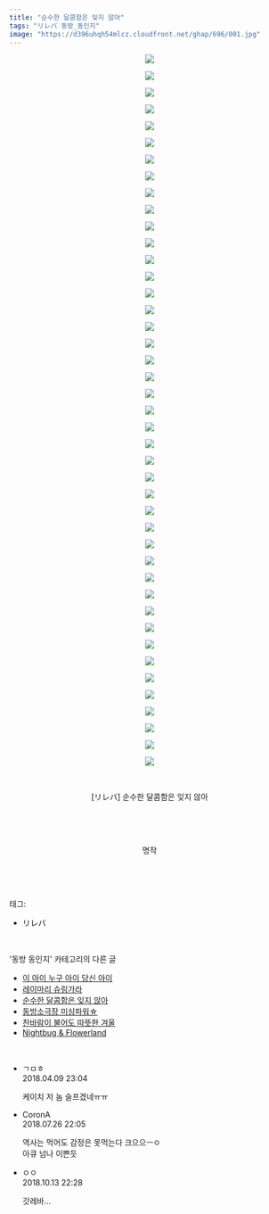 ```yaml
---
title: "순수한 달콤함은 잊지 않아"
tags: "リレバ 동방_동인지"
image: "https://d396uhqh54mlcz.cloudfront.net/ghap/696/001.jpg"
---
```

<div class="article">
<p style="text-align: center; clear: none; float: none;"><img src="{{ site.imgserver7 }}/ghap/696/001.jpg"/></p>
<p style="text-align: center; clear: none; float: none;"><img src="{{ site.imgserver7 }}/ghap/696/002.jpg"/></p>
<p style="text-align: center; clear: none; float: none;"><img src="{{ site.imgserver7 }}/ghap/696/003.jpg"/></p>
<p style="text-align: center; clear: none; float: none;"><img src="{{ site.imgserver7 }}/ghap/696/004.jpg"/></p>
<p style="text-align: center; clear: none; float: none;"><img src="{{ site.imgserver7 }}/ghap/696/005.jpg"/></p>
<p style="text-align: center; clear: none; float: none;"><img src="{{ site.imgserver7 }}/ghap/696/006.jpg"/></p>
<p style="text-align: center; clear: none; float: none;"><img src="{{ site.imgserver7 }}/ghap/696/007.jpg"/></p>
<p style="text-align: center; clear: none; float: none;"><img src="{{ site.imgserver7 }}/ghap/696/008.jpg"/></p>
<p style="text-align: center; clear: none; float: none;"><img src="{{ site.imgserver7 }}/ghap/696/009.jpg"/></p>
<p style="text-align: center; clear: none; float: none;"><img src="{{ site.imgserver7 }}/ghap/696/010.jpg"/></p>
<p style="text-align: center; clear: none; float: none;"><img src="{{ site.imgserver7 }}/ghap/696/011.jpg"/></p>
<p style="text-align: center; clear: none; float: none;"><img src="{{ site.imgserver7 }}/ghap/696/012.jpg"/></p>
<p style="text-align: center; clear: none; float: none;"><img src="{{ site.imgserver7 }}/ghap/696/013.jpg"/></p>
<p style="text-align: center; clear: none; float: none;"><img src="{{ site.imgserver7 }}/ghap/696/014.jpg"/></p>
<p style="text-align: center; clear: none; float: none;"><img src="{{ site.imgserver7 }}/ghap/696/015.jpg"/></p>
<p style="text-align: center; clear: none; float: none;"><img src="{{ site.imgserver7 }}/ghap/696/016.jpg"/></p>
<p style="text-align: center; clear: none; float: none;"><img src="{{ site.imgserver7 }}/ghap/696/017.jpg"/></p>
<p style="text-align: center; clear: none; float: none;"><img src="{{ site.imgserver7 }}/ghap/696/018.jpg"/></p>
<p style="text-align: center; clear: none; float: none;"><img src="{{ site.imgserver7 }}/ghap/696/019.jpg"/></p>
<p style="text-align: center; clear: none; float: none;"><img src="{{ site.imgserver7 }}/ghap/696/020.jpg"/></p>
<p style="text-align: center; clear: none; float: none;"><img src="{{ site.imgserver7 }}/ghap/696/021.jpg"/></p>
<p style="text-align: center; clear: none; float: none;"><img src="{{ site.imgserver7 }}/ghap/696/022.jpg"/></p>
<p style="text-align: center; clear: none; float: none;"><img src="{{ site.imgserver7 }}/ghap/696/023.jpg"/></p>
<p style="text-align: center; clear: none; float: none;"><img src="{{ site.imgserver7 }}/ghap/696/024.jpg"/></p>
<p style="text-align: center; clear: none; float: none;"><img src="{{ site.imgserver7 }}/ghap/696/025.jpg"/></p>
<p style="text-align: center; clear: none; float: none;"><img src="{{ site.imgserver7 }}/ghap/696/026.jpg"/></p>
<p style="text-align: center; clear: none; float: none;"><img src="{{ site.imgserver7 }}/ghap/696/027.jpg"/></p>
<p style="text-align: center; clear: none; float: none;"><img src="{{ site.imgserver7 }}/ghap/696/028.jpg"/></p>
<p style="text-align: center; clear: none; float: none;"><img src="{{ site.imgserver7 }}/ghap/696/029.jpg"/></p>
<p style="text-align: center; clear: none; float: none;"><img src="{{ site.imgserver7 }}/ghap/696/030.jpg"/></p>
<p style="text-align: center; clear: none; float: none;"><img src="{{ site.imgserver7 }}/ghap/696/031.jpg"/></p>
<p style="text-align: center; clear: none; float: none;"><img src="{{ site.imgserver7 }}/ghap/696/032.jpg"/></p>
<p style="text-align: center; clear: none; float: none;"><img src="{{ site.imgserver7 }}/ghap/696/033.jpg"/></p>
<p style="text-align: center; clear: none; float: none;"><img src="{{ site.imgserver7 }}/ghap/696/034.jpg"/></p>
<p style="text-align: center; clear: none; float: none;"><img src="{{ site.imgserver7 }}/ghap/696/035.jpg"/></p>
<p style="text-align: center; clear: none; float: none;"><img src="{{ site.imgserver7 }}/ghap/696/036.jpg"/></p>
<p style="text-align: center; clear: none; float: none;"><img src="{{ site.imgserver7 }}/ghap/696/037.jpg"/></p>
<p style="text-align: center; clear: none; float: none;"><img src="{{ site.imgserver7 }}/ghap/696/038.jpg"/></p>
<p style="text-align: center; clear: none; float: none;"><img src="{{ site.imgserver7 }}/ghap/696/039.jpg"/></p>
<p style="text-align: center; clear: none; float: none;"><img src="{{ site.imgserver7 }}/ghap/696/040.jpg"/></p>
<p style="text-align: center; clear: none; float: none;"><img src="{{ site.imgserver7 }}/ghap/696/041.jpg"/></p>
<p style="text-align: center; clear: none; float: none;"><img src="{{ site.imgserver7 }}/ghap/696/042.jpg"/></p>
<p style="text-align: center; clear: none; float: none;"><img src="{{ site.imgserver7 }}/ghap/696/043.jpg"/></p>
<p style="text-align: center; clear: none; float: none;"><br/></p>
<p style="text-align: center; clear: none; float: none;">[リレバ] 순수한 달콤함은 잊지 않아</p>
<p style="text-align: center; clear: none; float: none;"><br/></p>
<p style="text-align: center; clear: none; float: none;"><br/></p>
<p style="text-align: center; clear: none; float: none;">명작</p>
<p><br/></p>
</div><br/>
<div class="tagTrail">
<p>태그: </p>
<ul>
<li>リレバ</li>
</ul>
</div><br/>
<div class="another">
<p>'동방 동인지' 카테고리의 다른 글</p>
<ul>
<li><a href="/ghap_699">이 아이 누구 아이 당신 아이</a></li>
<li><a href="/ghap_698">레이마리 슈링가라</a></li>
<li><a href="/ghap_696">순수한 달콤함은 잊지 않아</a></li>
<li><a href="/ghap_695">동방소극장 미싱파워☆</a></li>
<li><a href="/ghap_694">찬바람이 불어도 따뜻한 겨울</a></li>
<li><a href="/ghap_693">Nightbug &amp; Flowerland</a></li>
</ul>
</div><br/>
<div class="cb_module cb_fluid">
<div class="cb_wrt cb_profile">
<div class="comment">
<ul>
<li class="cb_thumb_off" id="comment15236170">
<div class="cb_comment_area">
<div class="cb_info_area">
<div class="cb_section">
<span class="cb_nick_name">ㄱㅁㅎ</span>
</div>
<div class="cb_section">
<span class="cb_date">2018.04.09 23:04 </span>
</div>
</div>
<div class="cb_dsc_comment">
<p class="cb_dsc">
											케이치 저 놈 슬프겠네ㅠㅠ
										</p>
</div>
</div></li>
<li class="cb_thumb_off" id="comment15294390">
<div class="cb_comment_area">
<div class="cb_info_area">
<div class="cb_section">
<span class="cb_nick_name">CoronA</span>
</div>
<div class="cb_section">
<span class="cb_date">2018.07.26 22:05 </span>
</div>
</div>
<div class="cb_dsc_comment">
<p class="cb_dsc">
											역사는 먹어도 감정은 못먹는다 크으으ㅡㅇ<br/>
아큐 넘나 이쁜듯
										</p>
</div>
</div></li>
<li class="cb_thumb_off" id="comment15354430">
<div class="cb_comment_area">
<div class="cb_info_area">
<div class="cb_section">
<span class="cb_nick_name">ㅇㅇ</span>
</div>
<div class="cb_section">
<span class="cb_date">2018.10.13 22:28 </span>
</div>
</div>
<div class="cb_dsc_comment">
<p class="cb_dsc">
											갓레바...
										</p>
</div>
</div></li>
</ul>
</div>
</div><!-- commentList close -->
</div><br/>

